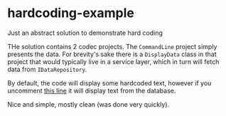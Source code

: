 # hardcoding-example
Just an abstract solution to demonstrate hard coding

THe solution contains 2 codec projects. The `CommandLine` project simply presents the data. For brevity's sake there is a `DisplayData` class in that project that would typically live in a service layer, which in turn will fetch data from `IDataRepository`.

By default, the code will display some hardcoded text, however if you uncomment [this line](https://github.com/smudge202/hardcoding-example/blob/master/Hardcoding/src/CommandLine/Program.cs#L16) it will display text from the database.

Nice and simple, mostly clean (was done very quickly).
